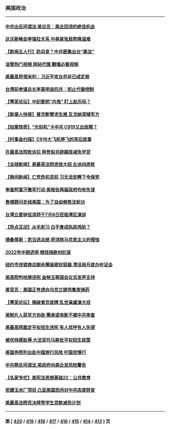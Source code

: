 ### 美国政治
---
#### [中共出反间谍法 美议员：美企回流的绝佳机会](../../pages/ncid1078159/n14026794.md?07030045) 
#### [达沃斯峰会李强拉关系 中美紧张局势降温难](../../pages/ncid1078159/n14026577.md?07030045) 
#### [【新闻五人行】防兵变？中共密集出台“毒法”](../../pages/ncid1078159/n14026427.md?07030045) 
#### [油管热门视频 网站代理 翻墙必看视频](http://138.2.39.72:81/youtube.html?epic-marker?07030045)
#### [美最高将领米利：习近平攻台并非已成定局](../../pages/ncid1078159/n14026362.md?07030045) 
#### [台湾前参谋总长李喜明谈抗共：拒止代替控制](../../pages/ncid1078159/n14026531.md?07030045) 
#### [【菁英论坛】中纪委抓“内鬼” 盯上赵乐际？](../../pages/ncid1078159/n14026480.md?07030045) 
#### [【新唐人快报】普京断臂求生难 瓦戈纳深植军方](../../pages/ncid1078159/n14026462.md?07030045) 
#### [【拍案惊奇】“光刻机”卡中共 C919又出故障？](../../pages/ncid1078159/n14026333.md?07030045) 
#### [【时事金扫描】C919大飞机停飞的背后故事](../../pages/ncid1078159/n14026421.md?07030045) 
#### [在最高法院败诉后 拜登拟另辟蹊径减免学贷](../../pages/ncid1078159/n14026328.md?07030045) 
#### [【全球新闻】美最高法院连放大招 左派四连败](../../pages/ncid1078159/n14026225.md?07030045) 
#### [【晚间新闻】亡党危机空前 习无法安睡下令保党](../../pages/ncid1078159/n14026224.md?07030045) 
#### [审查阿富汗撤军行动 美报告两届政府均有失误](../../pages/ncid1078159/n14026166.md?07030045) 
#### [售楼顾问走线美国：为了自由修炼法轮功](../../pages/ncid1078159/n14026226.md?07030045) 
#### [台湾立委钟佳滨将于7月8日莅临湾区演讲](../../pages/ncid1078159/n14026119.md?07030045) 
#### [【热点互动】从毛到习 白手套成执政鸡肋？](../../pages/ncid1078159/n14025978.md?07030045) 
#### [德桑蒂斯：若当选总统 将消除马克思主义的侵蚀](../../pages/ncid1078159/n14025992.md?07030045) 
#### [2022年中期选举 暗钱捐款创纪录](../../pages/ncid1078159/n14026104.md?07030045) 
#### [纽约市连锁商店厨余需装密封容器 清洁局月底办听证会](../../pages/ncid1078159/n14026082.md?07030045) 
#### [美高院判哈佛违宪 金映玉等国会议员发声支持](../../pages/ncid1078159/n14026034.md?07030045) 
#### [美官员：美国正考虑向乌克兰提供集束弹药](../../pages/ncid1078159/n14025934.md?07030045) 
#### [【菁英论坛】捅破普京底牌 乱世枭雄演大戏](../../pages/ncid1078159/n14025962.md?07030045) 
#### [美制片人获军方协助 需承诺电影不被中共审查](../../pages/ncid1078159/n14025928.md?07030045) 
#### [美最高院裁定平权招生违宪 有人欢呼有人失望](../../pages/ncid1078159/n14025823.md?07030045) 
#### [被优待感耻辱 大法官托马斯批平权招生政策](../../pages/ncid1078159/n14025882.md?07030045) 
#### [美国务院列出赴中国旅行风险 吁国民慎行](../../pages/ncid1078159/n14025913.md?07030045) 
#### [中共祭反间谍法 美政府向美企发风险警告](../../pages/ncid1078159/n14025902.md?07030045) 
#### [【名家专栏】美宪法思想基础22：公共教育](../../pages/ncid1078159/n14025710.md?07030045) 
#### [拒建玉米厂项目 凸显美国民间对中共态度转变](../../pages/ncid1078159/n14025835.md?07030045) 
#### [美最高法院否决拜登学生贷款减免计划](../../pages/ncid1078159/n14025847.md?07030045) 

---
#### 第 [ [420](./420.md?07030045) / [419](./419.md?07030045) / [418](./418.md?07030045) / [417](./417.md?07030045) / [416](./416.md?07030045) / [415](./415.md?07030045) / [414](./414.md?07030045) / [413](./413.md?07030045) ] 页
